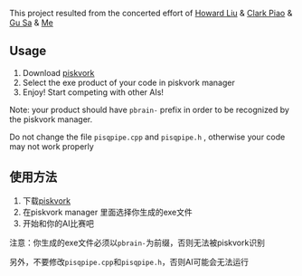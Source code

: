 This project resulted from the concerted effort of [Howard Liu](https://github.com/liu1084455812) & [Clark Piao](https://github.com/ShinoharaYuuyoru) & [Gu Sa](https://github.com/gusa97) & [Me](https://github.com/llldar)

## Usage

1. Download [piskvork](http://petr.lastovicka.sweb.cz/piskvork.zip)
2. Select the exe product of your code in piskvork manager
3. Enjoy! Start competing with other AIs!

Note: your product should have `pbrain-` prefix in order to be recognized by the piskvork manager.

Do not change the file `pisqpipe.cpp` and `pisqpipe.h` , otherwise your code may not work properly



## 使用方法

1. 下载[piskvork](http://petr.lastovicka.sweb.cz/piskvork.zip)
2. 在piskvork manager 里面选择你生成的exe文件
3. 开始和你的AI比赛吧

注意：你生成的exe文件必须以`pbrain-`为前缀，否则无法被piskvork识别

另外，不要修改`pisqpipe.cpp`和`pisqpipe.h`，否则AI可能会无法运行
